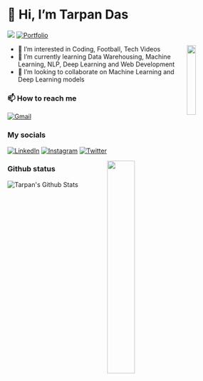 # 👋 Hi, I’m Tarpan Das

![](https://komarev.com/ghpvc/?username=tarpandas&style=for-the-badge)
[![Portfolio](https://img.shields.io/badge/-Portfolio-000000?style=for-the-badge&logo=react&logoColor=white)](https://portfolio-19092000.web.app/)

<img align="right" src="https://i.pinimg.com/originals/3a/67/56/3a6756dcfe18c5d2a98bd4fa267a0901.gif" width="20%">

- 👀 I’m interested in Coding, Football, Tech Videos
- 🌱 I’m currently learning Data Warehousing, Machine Learning, NLP, Deep Learning and Web Development
- 💞️ I’m looking to collaborate on Machine Learning and Deep Learning models

### 📫 How to reach me

[![Gmail](https://img.shields.io/badge/-GMAIL-D14836?style=for-the-badge&logo=gmail&logoColor=white)](mailto:tarpandas1@gmail.com)

### My socials

[![LinkedIn](https://img.shields.io/badge/-LINKEDIN-0077B5?style=for-the-badge&logo=linkedin&logoColor=white)](https://www.linkedin.com/in/tarpan-das-1b563b16b/)
[![Instagram](https://img.shields.io/badge/-INSTAGRAM-0077B5?style=for-the-badge&logo=instagram&logoColor=red)](https://www.instagram.com/tarpandas1/)
[![Twitter](https://img.shields.io/badge/-TWITTER-0077B5?style=for-the-badge&logo=twitter&logoColor=white)](https://twitter.com/TarpanDas7)


<img align="right" src="https://i.kym-cdn.com/photos/images/original/001/811/356/89f.jpg" width="35%">

### Github status

![Tarpan's Github Stats](https://github-readme-stats-sigma-five.vercel.app/api?username=tarpandas&show_icons=true&theme=radical)

<!---
tarpandas/tarpandas is a ✨ special ✨ repository because its `README.md` (this file) appears on your GitHub profile.
You can click the Preview link to take a look at your changes.
--->
